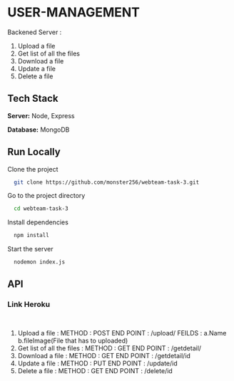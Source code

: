 
# USER-MANAGEMENT 

Backened Server : 
 1. Upload a file
 2. Get list of all the files
 3. Download a file
 4. Update a file
 5. Delete a file
 


## Tech Stack


**Server:** Node, Express

**Database:** MongoDB


## Run Locally

Clone the project

```bash
  git clone https://github.com/monster256/webteam-task-3.git
```

Go to the project directory

```bash
  cd webteam-task-3
```

Install dependencies

```bash
  npm install
```

Start the server

```bash
  nodemon index.js
```

## API
### Link Heroku

```bash
   
```

 1. Upload a file : 
METHOD : POST
END POINT : /upload/
FEILDS :
a.Name
b.fileImage(File that has to uploaded)
 2. Get list of all the files :
METHOD : GET
END POINT : /getdetail/
 3. Download a file :
METHOD : GET
END POINT : /getdetail/id
 4. Update a file :
METHOD : PUT
END POINT : /update/id
 5. Delete a file :
METHOD : GET
END POINT : /delete/id

